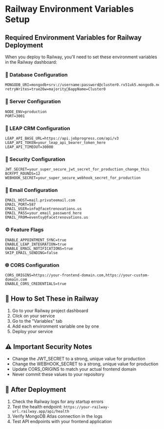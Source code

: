# Railway Environment Variables Setup

## Required Environment Variables for Railway Deployment

When you deploy to Railway, you'll need to set these environment variables in the Railway dashboard:

### 🔐 Database Configuration
```
MONGODB_URI=mongodb+srv://username:password@cluster0.rx51uk5.mongodb.net/eventcollect?retryWrites=true 26w=majority6appName=Cluster0
```

### 🔧 Server Configuration
```
NODE_ENV=production
PORT=3001
```

### 🔗 LEAP CRM Configuration
```
LEAP_API_BASE_URL=https://api.jobprogress.com/api/v3
LEAP_API_TOKEN=your_leap_api_bearer_token_here
LEAP_API_TIMEOUT=30000
```

### 🔐 Security Configuration
```
JWT_SECRET=your_super_secure_jwt_secret_for_production_change_this
BCRYPT_ROUNDS=12
WEBHOOK_SECRET=your_super_secure_webhook_secret_for_production
```

### 📧 Email Configuration
```
EMAIL_HOST=mail.privateemail.com
EMAIL_PORT=587
EMAIL_USER=info@facetrenovations.us
EMAIL_PASS=your_email_password_here
EMAIL_FROM=eventsy@facetrenovations.us
```

### ⚙️ Feature Flags
```
ENABLE_APPOINTMENT_SYNC=true
ENABLE_LEAP_INTEGRATION=true
ENABLE_EMAIL_NOTIFICATIONS=true
SKIP_EMAIL_SENDING=false
```

### 🌐 CORS Configuration
```
CORS_ORIGINS=https://your-frontend-domain.com,https://your-custom-domain.com
ENABLE_CORS_CREDENTIALS=true
```

## 🚀 How to Set These in Railway

1. Go to your Railway project dashboard
2. Click on your service
3. Go to the "Variables" tab
4. Add each environment variable one by one
5. Deploy your service

## ⚠️ Important Security Notes

- Change the JWT_SECRET to a strong, unique value for production
- Change the WEBHOOK_SECRET to a strong, unique value for production
- Update CORS_ORIGINS to match your actual frontend domain
- Never commit these values to your repository

## 📝 After Deployment

1. Check the Railway logs for any startup errors
2. Test the health endpoint: `https://your-railway-url.railway.app/api/health`
3. Verify MongoDB Atlas connection in the logs
4. Test API endpoints with your frontend application
